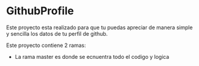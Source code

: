 # GithubProfile
Este proyecto esta realizado para que tu puedas apreciar de manera simple y sencilla los datos de tu perfil de github.

Este proyecto contiene 2 ramas:
- La rama master es donde se ecnuentra todo el codigo y logica
